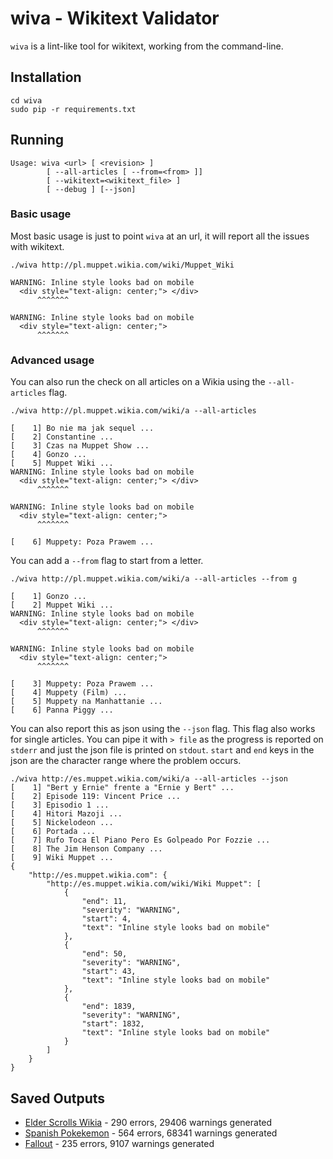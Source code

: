 # wiva - Wikitext Validator 

`wiva` is a lint-like tool for wikitext, working from the command-line. 

## Installation

	cd wiva
	sudo pip -r requirements.txt
	
## Running
	Usage: wiva <url> [ <revision> ]
            [ --all-articles [ --from=<from> ]]
            [ --wikitext=<wikitext_file> ]
            [ --debug ] [--json]
         
### Basic usage
Most basic usage is just to point `wiva` at an url, it will report all the issues with wikitext.
            
	./wiva http://pl.muppet.wikia.com/wiki/Muppet_Wiki 
	             
	WARNING: Inline style looks bad on mobile
	  <div style="text-align: center;"> </div>
	      ^^^^^^^

	WARNING: Inline style looks bad on mobile
	  <div style="text-align: center;">
	      ^^^^^^^
	      
### Advanced usage
You can also run the check on all articles on a Wikia using the `--all-articles` flag.

	./wiva http://pl.muppet.wikia.com/wiki/a --all-articles         
	
	[    1] Bo nie ma jak sequel ...
	[    2] Constantine ...
	[    3] Czas na Muppet Show ...
	[    4] Gonzo ...
	[    5] Muppet Wiki ...
	WARNING: Inline style looks bad on mobile
	  <div style="text-align: center;"> </div>
	      ^^^^^^^

	WARNING: Inline style looks bad on mobile
	  <div style="text-align: center;">
	      ^^^^^^^

	[    6] Muppety: Poza Prawem ...
You can add a `--from` flag to start from a letter.

	./wiva http://pl.muppet.wikia.com/wiki/a --all-articles --from g
	
	[    1] Gonzo ...
	[    2] Muppet Wiki ...
	WARNING: Inline style looks bad on mobile
	  <div style="text-align: center;"> </div>
	      ^^^^^^^

	WARNING: Inline style looks bad on mobile
	  <div style="text-align: center;">
	      ^^^^^^^

	[    3] Muppety: Poza Prawem ...
	[    4] Muppety (Film) ...
	[    5] Muppety na Manhattanie ...
	[    6] Panna Piggy ...

You can also report this as json using the `--json` flag. This flag also works for single articles. You can pipe it with `> file` as the progress is reported on `stderr` and just the json file is printed on `stdout`. `start` and `end` keys in the json are the character range where the problem occurs.

	./wiva http://es.muppet.wikia.com/wiki/a --all-articles --json         
	[    1] "Bert y Ernie" frente a "Ernie y Bert" ...
	[    2] Episode 119: Vincent Price ...
	[    3] Episodio 1 ...
	[    4] Hitori Mazoji ...
	[    5] Nickelodeon ...
	[    6] Portada ...
	[    7] Rufo Toca El Piano Pero Es Golpeado Por Fozzie ...
	[    8] The Jim Henson Company ...
	[    9] Wiki Muppet ...
	{
	    "http://es.muppet.wikia.com": {
	        "http://es.muppet.wikia.com/wiki/Wiki Muppet": [
	            {
	                "end": 11,
	                "severity": "WARNING",
	                "start": 4,
	                "text": "Inline style looks bad on mobile"
	            },
	            {
	                "end": 50,
	                "severity": "WARNING",
	                "start": 43,
	                "text": "Inline style looks bad on mobile"
	            },
	            {
	                "end": 1839,
	                "severity": "WARNING",
	                "start": 1832,
	                "text": "Inline style looks bad on mobile"
	            }
	        ]
	    }
	}

## Saved Outputs

* [Elder Scrolls Wikia](https://gist.github.com/alistra/8a73185de04db1d573c6) - 290 errors, 29406 warnings generated
* [Spanish Pokekemon](https://gist.github.com/alistra/ae129e5fa1a8cdd4056b) - 564 errors, 68341 warnings generated
* [Fallout](https://gist.github.com/alistra/ca8215e6681e51982efa) - 235 errors, 9107 warnings generated
